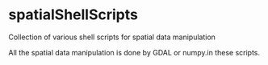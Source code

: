 # spatialShellScripts
 Collection of various shell scripts for spatial data manipulation

All the spatial data manipulation is done by GDAL or numpy.in these scripts.